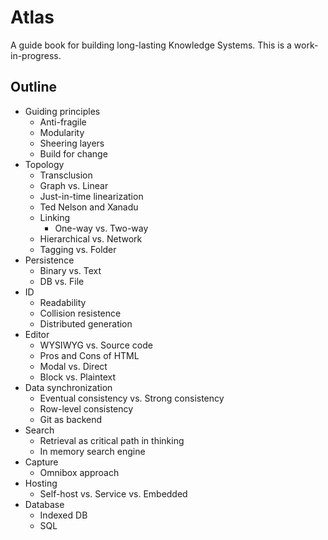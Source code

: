 # Atlas

A guide book for building long-lasting Knowledge Systems. This is a work-in-progress.

## Outline

- Guiding principles
  - Anti-fragile
  - Modularity
  - Sheering layers
  - Build for change
- Topology
  - Transclusion
  - Graph vs. Linear
  - Just-in-time linearization
  - Ted Nelson and Xanadu
  - Linking
    - One-way vs. Two-way
  - Hierarchical vs. Network
  - Tagging vs. Folder
- Persistence
  - Binary vs. Text
  - DB vs. File
- ID
  - Readability
  - Collision resistence
  - Distributed generation
- Editor
  - WYSIWYG vs. Source code
  - Pros and Cons of HTML
  - Modal vs. Direct
  - Block vs. Plaintext
- Data synchronization
  - Eventual consistency vs. Strong consistency
  - Row-level consistency
  - Git as backend
- Search
  - Retrieval as critical path in thinking
  - In memory search engine
- Capture
  - Omnibox approach
- Hosting
    - Self-host vs. Service vs. Embedded
- Database
  - Indexed DB
  - SQL